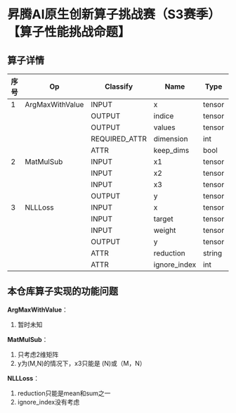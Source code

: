 # 昇腾AI原生创新算子挑战赛（S3赛季）【算子性能挑战命题】

## 算子详情

| 序号 | Op               | Classify          | Name      | Type   | TypeRangeAll          | Attr_Default_value | Format类型 | 参考算子                          | 参考资料                                                                 |
|------|------------------|-------------------|-----------|--------|-----------------------|--------------------|------------|-----------------------------------|--------------------------------------------------------------------------|
| 1    | ArgMaxWithValue  | INPUT             | x         | tensor | fp32,fp16,int32,uint8 |                    | ND         | `tf.argmax` `tf.reduce_max`       | [tf.argmax](https://tensorflow.google.cn/api_docs/python/tf/math/argmax?hl=en) |
|      |                  | OUTPUT            | indice    | tensor | int32                 |                    | ND         |                                   | [tf.reduce_max](https://tensorflow.google.cn/api_docs/python/tf/math/reduce_max?hl=en) |                                                                         |
|      |                  | OUTPUT            | values    | tensor | fp32,fp16,int32,uint8 |                    | ND         |                                   | [mindspore.ops.ArgMaxWithValue](https://www.mindspore.cn/docs/zh-CN/r2.0/api_python/ops/mindspore.ops.ArgMaxWithValue.html) |
|      |                  | REQUIRED_ATTR     | dimension | int    |                       |                    |            |                                   | |
|      |                  | ATTR              | keep_dims | bool   |                       | FALSE              |            |                                   |                                                                          |
| 2    | MatMulSub        | INPUT             | x1        | tensor | fp32,fp16             |                    | ND         | `np.matmul` `np.sub`              | y = matmul(x1, x2) - x3                                                  |
|      |                  | INPUT             | x2        | tensor | fp32,fp16             |                    | ND         |                                   |                                                                          |
|      |                  | INPUT             | x3        | tensor | fp32,fp16             |                    | ND         |                                   |                                                                          |
|      |                  | OUTPUT            | y         | tensor | fp32,fp16             |                    | ND         |                                   |                                                                          |
| 3    | NLLLoss          | INPUT             | x         | tensor | fp32                  |                    | ND         | `torch.nn.functional.nll_loss`    | [torch.nn.functional.nll_loss](https://pytorch.org/docs/2.1/generated/torch.nn.functional.nll_loss.html#torch.nn.functional.nll_loss) |
|      |                  | INPUT             | target    | tensor | int32                 |                    | ND         |                                   |                                                                          |
|      |                  | INPUT             | weight    | tensor | fp32                  |                    | ND         |                                   |                                                                          |
|      |                  | OUTPUT            | y         | tensor | fp32                  |                    | ND         |                                   |                                                                          |
|      |                  | ATTR              | reduction | string |                       | mean               |            |                                   |                                                                          |
|      |                  | ATTR              | ignore_index | int  |                       | -100               |            |                                   |                                                                          |

## 本仓库算子实现的功能问题

**ArgMaxWithValue**：
1. 暂时未知
   
**MatMulSub**：
1. 只考虑2维矩阵
2. y为(M,N)的情况下，x3只能是 (N)或（M，N）
   
**NLLLoss**：
1. reduction只能是mean和sum之一
2. ignore_index没有考虑
